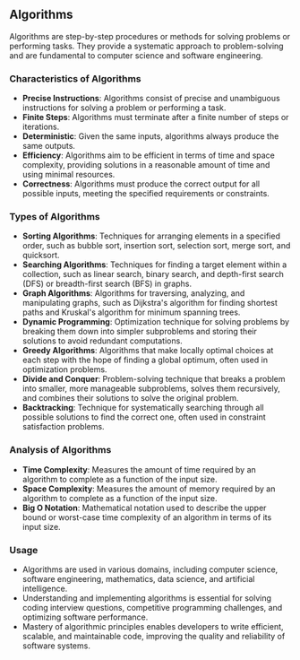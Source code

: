 ## Algorithms

Algorithms are step-by-step procedures or methods for solving problems or performing tasks. They provide a systematic approach to problem-solving and are fundamental to computer science and software engineering.

### Characteristics of Algorithms

- **Precise Instructions**: Algorithms consist of precise and unambiguous instructions for solving a problem or performing a task.
- **Finite Steps**: Algorithms must terminate after a finite number of steps or iterations.
- **Deterministic**: Given the same inputs, algorithms always produce the same outputs.
- **Efficiency**: Algorithms aim to be efficient in terms of time and space complexity, providing solutions in a reasonable amount of time and using minimal resources.
- **Correctness**: Algorithms must produce the correct output for all possible inputs, meeting the specified requirements or constraints.

### Types of Algorithms

- **Sorting Algorithms**: Techniques for arranging elements in a specified order, such as bubble sort, insertion sort, selection sort, merge sort, and quicksort.
- **Searching Algorithms**: Techniques for finding a target element within a collection, such as linear search, binary search, and depth-first search (DFS) or breadth-first search (BFS) in graphs.
- **Graph Algorithms**: Algorithms for traversing, analyzing, and manipulating graphs, such as Dijkstra's algorithm for finding shortest paths and Kruskal's algorithm for minimum spanning trees.
- **Dynamic Programming**: Optimization technique for solving problems by breaking them down into simpler subproblems and storing their solutions to avoid redundant computations.
- **Greedy Algorithms**: Algorithms that make locally optimal choices at each step with the hope of finding a global optimum, often used in optimization problems.
- **Divide and Conquer**: Problem-solving technique that breaks a problem into smaller, more manageable subproblems, solves them recursively, and combines their solutions to solve the original problem.
- **Backtracking**: Technique for systematically searching through all possible solutions to find the correct one, often used in constraint satisfaction problems.

### Analysis of Algorithms

- **Time Complexity**: Measures the amount of time required by an algorithm to complete as a function of the input size.
- **Space Complexity**: Measures the amount of memory required by an algorithm to complete as a function of the input size.
- **Big O Notation**: Mathematical notation used to describe the upper bound or worst-case time complexity of an algorithm in terms of its input size.

### Usage

- Algorithms are used in various domains, including computer science, software engineering, mathematics, data science, and artificial intelligence.
- Understanding and implementing algorithms is essential for solving coding interview questions, competitive programming challenges, and optimizing software performance.
- Mastery of algorithmic principles enables developers to write efficient, scalable, and maintainable code, improving the quality and reliability of software systems.
